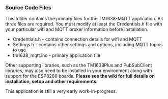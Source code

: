 ### Source Code Files

This folder contains the primary files for the TM1638-MQTT application.  All three files are required. You must modify at least the Credentials.h file with your particular wifi and MQTT broker information before installation.

* Credentials.h - contains connection details for wifi and MQTT
* Settings.h - contains other settings and options, including MQTT topics to use
* tm1638_mqtt.ino - primary application file

Other supporting libraries, such as the TM1638Plus and PubSubClient libraries, may also need to be installed in your environment along with support for the ESP8266 boards.  **Please see the wiki for full details on installation, setup and other requirements**.

This application is still a very early work-in-progress.
